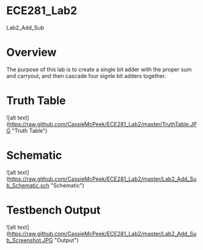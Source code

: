 ECE281_Lab2
===========

Lab2_Add_Sub

# Overview
The purpose of this lab is to create a single bit adder with the proper sum and carryout, and then cascade four signle bit adders together.

# Truth Table
![alt text] (https://raw.github.com/CassieMcPeek/ECE281_Lab2/master/TruthTable.JPG "Truth Table")

# Schematic
![alt text] (https://raw.github.com/CassieMcPeek/ECE281_Lab2/master/Lab2_Add_Sub_Schematic.sch "Schematic")

# Testbench Output
![alt text] (https://raw.github.com/CassieMcPeek/ECE281_Lab2/master/Lab2_Add_Sub_Screenshot.JPG "Output")
